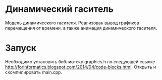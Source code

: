 # Динамический гаситель
Модель динамического гасителя. Реализован вывод графиков перемещения от времени, а также анимация динамического гасителя.
# Запуск
Необходимо установить библиотеку graphics.h по следующей ссылке http://forinformatics.blogspot.com/2014/04/code-blocks.html.
Открыть и скомпилировать main.cpp.
